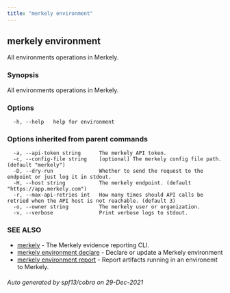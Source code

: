 ```yaml
---
title: "merkely environment"
---
```


## merkely environment

All environments operations in Merkely.

### Synopsis

All environments operations in Merkely.

### Options

```
  -h, --help   help for environment
```

### Options inherited from parent commands

```
  -a, --api-token string      The merkely API token.
  -c, --config-file string    [optional] The merkely config file path. (default "merkely")
  -D, --dry-run               Whether to send the request to the endpoint or just log it in stdout.
  -H, --host string           The merkely endpoint. (default "https://app.merkely.com")
  -r, --max-api-retries int   How many times should API calls be retried when the API host is not reachable. (default 3)
  -o, --owner string          The merkely user or organization.
  -v, --verbose               Print verbose logs to stdout.
```

### SEE ALSO

* [merkely](/client_reference/merkely/)	 - The Merkely evidence reporting CLI.
* [merkely environment declare](/client_reference/merkely_environment_declare/)	 - Declare or update a Merkely environment
* [merkely environment report](/client_reference/merkely_environment_report/)	 - Report artifacts running in an environemt to Merkely.

###### Auto generated by spf13/cobra on 29-Dec-2021
